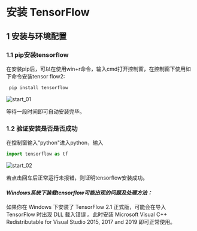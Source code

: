 # 安装 TensorFlow

## 1 安装与环境配置

### 1.1 pip安装tensorflow

在安装pip后，可以在使用win+r命令，输入cmd打开控制窗，在控制窗下使用如下命令安装tensor flow2:

```python
 pip install tensorflow
```

![start_01](../img/start_01.png)

等待一段时间即可自动安装完毕。

### 1.2 验证安装是否是否成功

在控制窗输入"python"进入python，输入

```python
import tensorflow as tf
```

![start_02](..\img\start_02.png)

若点击回车后正常运行未报错，则证明tensorflow安装成功。

#### *Windows系统下装载tensorflow可能出现的问题及处理方法：*     

如果你在 Windows 下安装了 TensorFlow 2.1 正式版，可能会在导入 TensorFlow 时出现 DLL 载入错误 。此时安装 Microsoft Visual C++ Redistributable for Visual Studio 2015, 2017 and 2019 即可正常使用。

